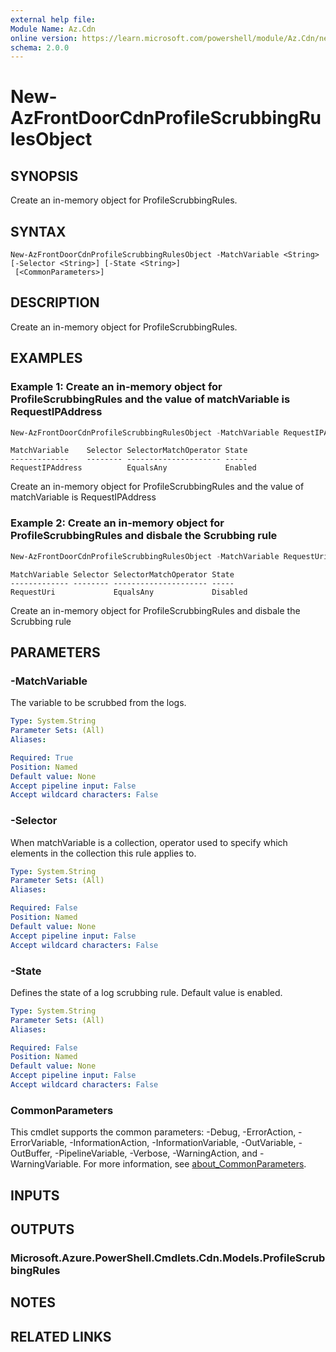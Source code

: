 ```yaml
---
external help file:
Module Name: Az.Cdn
online version: https://learn.microsoft.com/powershell/module/Az.Cdn/new-azfrontdoorcdnprofilescrubbingrulesobject
schema: 2.0.0
---
```


# New-AzFrontDoorCdnProfileScrubbingRulesObject

## SYNOPSIS
Create an in-memory object for ProfileScrubbingRules.

## SYNTAX

```
New-AzFrontDoorCdnProfileScrubbingRulesObject -MatchVariable <String> [-Selector <String>] [-State <String>]
 [<CommonParameters>]
```

## DESCRIPTION
Create an in-memory object for ProfileScrubbingRules.

## EXAMPLES

### Example 1: Create an in-memory object for ProfileScrubbingRules and the value of matchVariable is RequestIPAddress
```powershell
New-AzFrontDoorCdnProfileScrubbingRulesObject -MatchVariable RequestIPAddress -State Enabled
```

```output
MatchVariable    Selector SelectorMatchOperator State
-------------    -------- --------------------- -----
RequestIPAddress          EqualsAny             Enabled
```

Create an in-memory object for ProfileScrubbingRules and the value of matchVariable is RequestIPAddress

### Example 2: Create an in-memory object for ProfileScrubbingRules and disbale the Scrubbing rule
```powershell
New-AzFrontDoorCdnProfileScrubbingRulesObject -MatchVariable RequestUri -State Disabled
```

```output
MatchVariable Selector SelectorMatchOperator State
------------- -------- --------------------- -----
RequestUri             EqualsAny             Disabled
```

Create an in-memory object for ProfileScrubbingRules and disbale the Scrubbing rule

## PARAMETERS

### -MatchVariable
The variable to be scrubbed from the logs.

```yaml
Type: System.String
Parameter Sets: (All)
Aliases:

Required: True
Position: Named
Default value: None
Accept pipeline input: False
Accept wildcard characters: False
```

### -Selector
When matchVariable is a collection, operator used to specify which elements in the collection this rule applies to.

```yaml
Type: System.String
Parameter Sets: (All)
Aliases:

Required: False
Position: Named
Default value: None
Accept pipeline input: False
Accept wildcard characters: False
```

### -State
Defines the state of a log scrubbing rule.
Default value is enabled.

```yaml
Type: System.String
Parameter Sets: (All)
Aliases:

Required: False
Position: Named
Default value: None
Accept pipeline input: False
Accept wildcard characters: False
```

### CommonParameters
This cmdlet supports the common parameters: -Debug, -ErrorAction, -ErrorVariable, -InformationAction, -InformationVariable, -OutVariable, -OutBuffer, -PipelineVariable, -Verbose, -WarningAction, and -WarningVariable. For more information, see [about_CommonParameters](http://go.microsoft.com/fwlink/?LinkID=113216).

## INPUTS

## OUTPUTS

### Microsoft.Azure.PowerShell.Cmdlets.Cdn.Models.ProfileScrubbingRules

## NOTES

## RELATED LINKS

